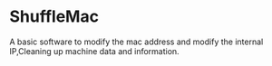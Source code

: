 # ShuffleMac
A basic software to modify the mac address and modify the internal IP,Cleaning up machine data and information.
